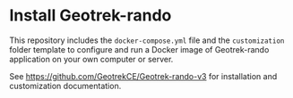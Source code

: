 # Install Geotrek-rando

This repository includes the ``docker-compose.yml`` file and the ``customization`` folder template to configure and run a Docker image of Geotrek-rando application on your own computer or server.

See https://github.com/GeotrekCE/Geotrek-rando-v3 for installation and customization documentation.
